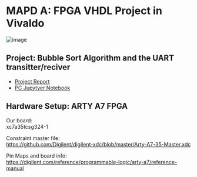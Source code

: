 # MAPD A: FPGA VHDL Project in Vivaldo
![image](https://user-images.githubusercontent.com/23053125/202862370-d2751405-4f29-4fec-8ecd-fce3687b269a.png)

## Project: Bubble Sort Algorithm and the UART transitter/reciver 

* [Project Report](https://github.com/jjackson1994/MAPD/blob/main/MAPD_Project___Group_4_Final.pdf)
* [PC Jupytyer Notebook](https://github.com/jjackson1994/MAPD/blob/main/PythonPerformanceComaparison.ipynb)
## Hardware Setup: ARTY A7 FPGA

Our board:  
xc7a35tcsg324-1

Constraint master file:  
https://github.com/Digilent/digilent-xdc/blob/master/Arty-A7-35-Master.xdc

Pin Maps and board info:  
https://digilent.com/reference/programmable-logic/arty-a7/reference-manual
